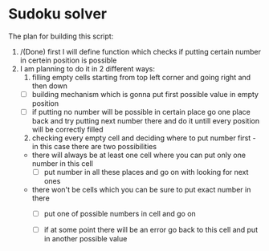 # Sudoku solver

The plan for building this script:
1. /(Done) first I will define function which checks if putting certain number in certein position is possible
2. I am planning to do it in 2 different ways: 
   1. filling empty cells starting from top left corner and going right and then down
   - [ ] building mechanism which is gonna put first possible value in empty position
   - [ ] if putting no number will be possible in certain place go one place back and try putting next number there and do it untill every position will be correctly filled
   2. checking every empty cell and deciding where to put number first - in this case there are two possibilities
     - there will always be at least one cell where you can put only one number in this cell
         - [ ] put number in all these places and go on with looking for next ones
     - there won't be cells which you can be sure to put exact number in there
         - [ ] put one of possible numbers in cell and go on
         - [ ] if at some  point there will be an error go back to this cell and put in another possible value
   